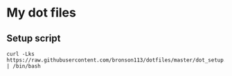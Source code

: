 # My dot files

## Setup script

```
curl -Lks https://raw.githubusercontent.com/bronson113/dotfiles/master/dot_setup.sh | /bin/bash
```


